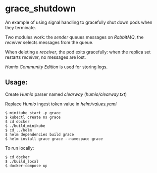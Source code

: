 # grace_shutdown

An example of using signal handling to gracefully shut down pods when they terminate.

Two modules work: the _sender_ queues messages on _RabbitMQ_, the _receiver_ selects messages from the queue.

When deleting a _receiver_, the pod exits gracefully: when the replica set restarts _receiver_, no messages are lost.

_Humio Community Edition_ is used for storing logs.

Usage:
------

Create _Humio_ parser named _clearway_ (_humio/clearway.txt_)

Replace _Humio_ ingest token value in _helm/values.yaml_

    $ minikube start -p grace
    $ kubectl create ns grace
    $ cd docker
    $ ./build_minikube
    $ cd ../helm
    $ helm dependencies build grace
    $ helm install grace grace --namespace grace

To run locally:

    $ cd docker
    $ ./build_local
    $ docker-compose up
